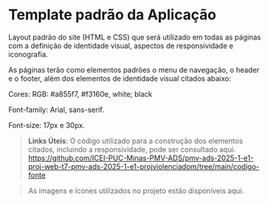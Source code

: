 # Template padrão da Aplicação

Layout padrão do site (HTML e CSS) que será utilizado em todas as páginas com a definição de identidade visual, aspectos de responsividade e iconografia.

As páginas terão como elementos padrões o menu de navegação, o header e o footer, além dos elementos de identidade visual citados abaixo:

Cores: RGB: #a855f7, #f3160e, white; black

Font-family: Arial, sans-serif. 

Font-size: 17px e 30px.
> **Links Úteis**:
> O código utilizado para a construção dos elementos citados, incluindo a responsividade, pode ser consultado aqui.
> https://github.com/ICEI-PUC-Minas-PMV-ADS/pmv-ads-2025-1-e1-proj-web-t7-pmv-ads-2025-1-e1-projviolenciadom/tree/main/codigo-fonte

>As imagens e ícones utilizados no projeto estão disponíveis aqui.
